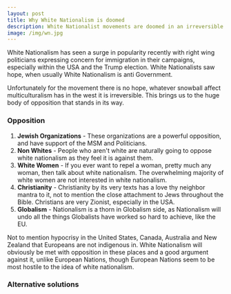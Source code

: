 ```yaml
---
layout: post
title: Why White Nationalism is doomed
description: White Nationalist movements are doomed in an irreversible west of multiculturalism
image: /img/wn.jpg
---
```


White Nationalism has seen a surge in popularity recently with right wing politicians expressing concern for immigration in their campaigns, especially within the USA and the Trump election. White Nationalists saw hope, when usually White Nationalism is anti Government.

Unfortunately for the movement there is no hope, whatever snowball affect multiculturalism has in the west it is irreversible. This brings us to the huge body of opposition that stands in its way.

### Opposition

1. **Jewish Organizations** - These organizations are a powerful opposition, and have support of the MSM and Politicians.
2. **Non Whites** - People who aren't white are naturally going to oppose white nationalism as they feel it is against them.
3. **White Women** - If you ever want to repel a woman, pretty much any woman, then talk about white nationalism. The overwhelming majority of white women are not interested in white nationalism.
4. **Christianity** - Christianity by its very texts has a love thy neighbor mantra to it, not to mention the close attachment to Jews throughout the Bible. Christians are very Zionist, especially in the USA.
5. **Globalism** - Nationalism is a thorn in Globalism side, as Nationalism will undo all the things Globalists have worked so hard to achieve, like the EU.

Not to mention hypocrisy in the United States, Canada, Australia and New Zealand that Europeans are not indigenous in. White Nationalism will obviously be met with opposition in these places and a good argument against it, unlike European Nations, though European Nations seem to be most hostile to the idea of white nationalism.

### Alternative solutions
